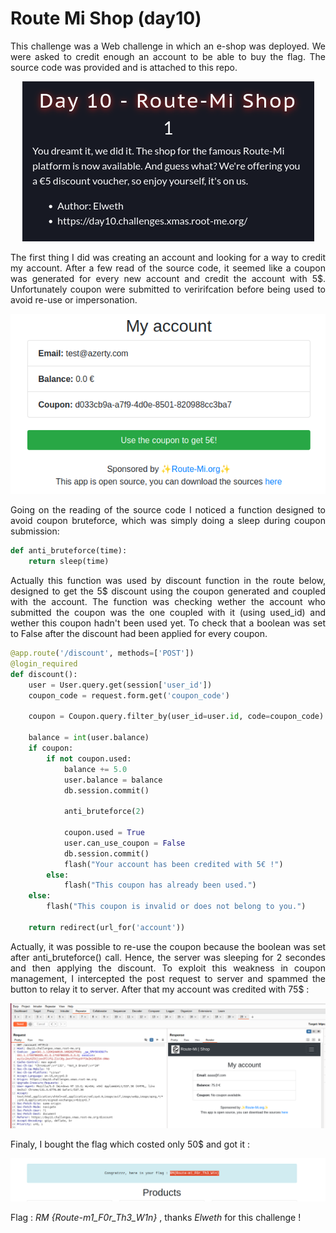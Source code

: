 # Route Mi Shop (day10)

<p align="justify">This challenge was a Web challenge in which an e-shop was deployed. We were asked to credit enough an account to be able to buy the flag. The source code was provided and is attached to this repo.</p>

<p align="center"><img src="Screenshots/S1.png" alt="Desc"></p>

<p align="justify">The first thing I did was creating an account and looking for a way to credit my account. After a few read of the source code, it seemed like a coupon was generated for every new account and credit the account with 5$. Unfortunately coupon were submitted to veririfcation before being used to avoid re-use or impersonation. </p>

<p align="center"><img src="Screenshots/S2.png" alt="Desc"></p>

<p align="justify">Going on the reading of the source code I noticed a function designed to avoid coupon bruteforce, which was simply doing a sleep during coupon submission:</p>

````python
def anti_bruteforce(time):
    return sleep(time)
````

<p align="justify">Actually this function was used by discount function in the route below, designed to get the 5$ discount using the coupon generated and coupled with the account. The function was checking wether the account who submitted the coupon was the one coupled with it (using used_id) and wether this coupon hadn't been used yet. To check that a boolean was set to False after the discount had been applied for every coupon. </p>

````python
@app.route('/discount', methods=['POST'])
@login_required
def discount():
    user = User.query.get(session['user_id'])
    coupon_code = request.form.get('coupon_code')

    coupon = Coupon.query.filter_by(user_id=user.id, code=coupon_code).first()

    balance = int(user.balance)
    if coupon:
        if not coupon.used:
            balance += 5.0
            user.balance = balance
            db.session.commit()

            anti_bruteforce(2)

            coupon.used = True
            user.can_use_coupon = False
            db.session.commit()
            flash("Your account has been credited with 5€ !")
        else:
            flash("This coupon has already been used.")
    else:
        flash("This coupon is invalid or does not belong to you.")

    return redirect(url_for('account'))
````

<p align="justify">Actually, it was possible to re-use the coupon because the boolean was set after anti_bruteforce() call. Hence, the server was sleeping for 2 secondes and then applying the discount. To exploit this weakness in coupon management, I intercepted the post request to server and spammed the button to relay it to server. After that my account was credited with 75$ :</p>

<p align="center"><img src="Screenshots/S4.png" alt="Desc"></p>

Finaly, I bought the flag which costed only 50$ and got it :

<p align="center"><img src="Screenshots/S3.png" alt="Desc"></p>

Flag : _RM {Route-m1_F0r_Th3_W1n}_ , thanks _Elweth_ for this challenge ! 


